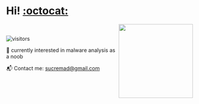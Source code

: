 # Hi! [:octocat:](https://cybling.wordpress.com/) 
<img src="https://media.giphy.com/media/l378aQHim5B3sJqVi/giphy.gif" align="right" height=200 >

<!--
**sucremad/sucremad** is a ✨ _special_ ✨ repository because its `README.md` (this file) appears on your GitHub profile.

Here are some ideas to get you started:

- 🔭 I’m currently working on a telegram bot
- 🌱 I’m currently learning Ruby, C, 
- 👯 I’m looking to collaborate on ...
- 🤔 I’m looking for help with ...
- 💬 Ask me about ...
- 📫 How to reach me: ...
- 😄 Pronouns: ...
- ⚡ Fun fact: ...

--->


<!--

- :octopus: I am currently a third year Computer Engineering student.- 
* :volcano: I am currently intereseted in Cyber Security - _Pure New_  
    <br/> <br/>

----
-->
<!--
 #### :rabbit: Currently Learning  <br/>  <br/> 
  ![](https://img.shields.io/badge/-Ruby-red?style=flat&logo=ruby)
  ![](https://img.shields.io/badge/-CLanguage-71a1bc?style=flat&logo=c)
  
  
  #### :paw_prints: Under Improving  <br/>  <br/>
  ![](https://img.shields.io/badge/-Python-68c171?style=flat&logo=Python)
  ![](https://img.shields.io/badge/-Linux-555156?style=flat&logo=linux)

 #### :frog: Some Knowledge  <br/> <br/>
  ![](https://img.shields.io/badge/-Csharp-b094b5?style=flat&logo=cs)
   ![](https://img.shields.io/badge/-Java-b55655?style=flat&logo=java)
  
 #### :skull: Want to learn   <br/> <br/>
  ![](https://img.shields.io/badge/-Rust-pink?style=flat&logo=rust)
  ![](https://img.shields.io/badge/-GoLang-white?style=flat&logo=golang) <br/>
 
----
-->

<br/>

![visitors](https://visitor-badge.glitch.me/badge?page_id=sucremad.311505578})



👶 currently interested in malware analysis as a noob



:mailbox_with_mail: Contact me: 
 sucremad@gmail.com <br/>
 
 <!-- 
```
     / _ \         
   \_\(_)/_/    
    _//"\\_     
     /   \         

```

[![Readme Quotes](https://quotes-github-readme.vercel.app/api?type=horizontal)](https://github.com/piyushsuthar/github-readme-quotes)

----

[![Sucremad's github stats](https://github-readme-stats.vercel.app/api?username=sucremad)](https://github.com/sucremad/github-readme-stats)
-->
